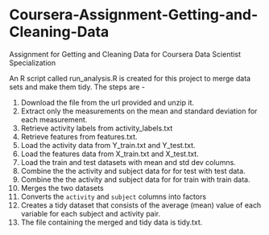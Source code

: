 # Coursera-Assignment-Getting-and-Cleaning-Data
Assignment for Getting and Cleaning Data for Coursera Data Scientist Specialization 

An R script called run_analysis.R is created for this project to merge data sets and make them tidy.
The steps are -

1. Download the file from the url provided and unzip it.
2. Extract only the measurements on the mean and standard deviation for each measurement.
3. Retrieve activity labels from activity_labels.txt
4. Retrieve features from features.txt.
5. Load the activity data from Y_train.txt and Y_test.txt.
6. Load the features data from X_train.txt and X_test.txt.
7. Load the train and test datasets with mean and std dev columns.
8. Combine the  the activity and subject data for for test with test data.
9. Combine the  the activity and subject data for for train with train data.
10. Merges the two datasets
11. Converts the `activity` and `subject` columns into factors
12. Creates a tidy dataset that consists of the average (mean) value of each
   variable for each subject and activity pair.
13. The file containing the merged and tidy data is tidy.txt.
